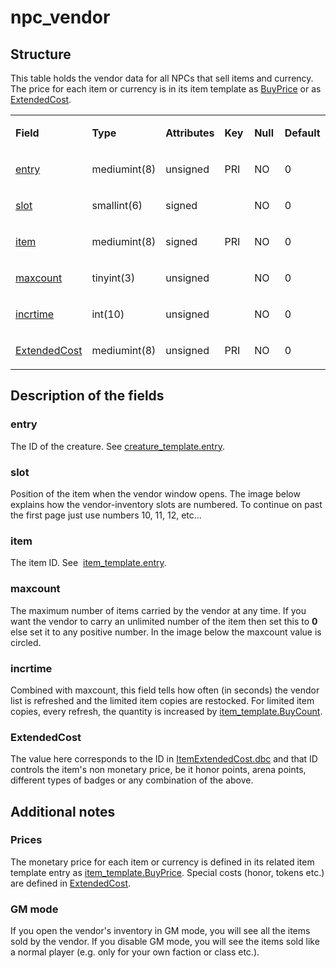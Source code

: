 # npc\_vendor

## Structure

This table holds the vendor data for all NPCs that sell items and currency. The price for each item or currency is in its item template as [BuyPrice](item_template.md#buyprice) or as [ExtendedCost](npc_vendor.md#extendedcost).

<table style="width:100%;">
<colgroup>
<col width="16%" />
<col width="16%" />
<col width="16%" />
<col width="16%" />
<col width="16%" />
<col width="16%" />
</colgroup>
<tbody>
<tr class="odd">
<td><p><strong>Field</strong></p></td>
<td><p><strong>Type</strong></p></td>
<td><p><strong>Attributes</strong></p></td>
<td><p><strong>Key</strong></p></td>
<td><p><strong>Null</strong></p></td>
<td><p><strong>Default</strong></p></td>
</tr>
<tr class="even">
<td><p><a href="#entry">entry</a></p></td>
<td><p>mediumint(8)</p></td>
<td><p>unsigned</p></td>
<td><p>PRI</p></td>
<td><p>NO</p></td>
<td><p>0</p></td>
</tr>
<tr class="odd">
<td><p><a href="#slot">slot</a></p></td>
<td><p>smallint(6)</p></td>
<td><p>signed</p></td>
<td><p> </p></td>
<td><p>NO</p></td>
<td><p>0</p></td>
</tr>
<tr class="even">
<td><p><a href="#item">item</a></p></td>
<td><p>mediumint(8)</p></td>
<td><p>signed</p></td>
<td><p>PRI</p></td>
<td><p>NO</p></td>
<td><p>0</p></td>
</tr>
<tr class="odd">
<td><p><a href="#maxcount">maxcount</a></p></td>
<td><p>tinyint(3)</p></td>
<td><p>unsigned</p></td>
<td><p> </p></td>
<td><p>NO</p></td>
<td><p>0</p></td>
</tr>
<tr class="even">
<td><p><a href="#incrtime">incrtime</a></p></td>
<td><p>int(10)</p></td>
<td><p>unsigned</p></td>
<td><p> </p></td>
<td><p>NO</p></td>
<td><p>0</p></td>
</tr>
<tr class="odd">
<td><p><a href="#extendedcost">ExtendedCost</a></p></td>
<td><p>mediumint(8)</p></td>
<td><p>unsigned</p></td>
<td><p>PRI</p></td>
<td><p>NO</p></td>
<td><p>0</p></td>
</tr>
</tbody>
</table>

## Description of the fields

### entry

The ID of the creature. See [creature\_template.entry](creature_template.md#entry).

### slot

Position of the item when the vendor window opens. The image below explains how the vendor-inventory slots are numbered. To continue on past the first page just use numbers 10, 11, 12, etc...

### item

The item ID. See  [item\_template.entry](item_template.md#entry).

### maxcount

The maximum number of items carried by the vendor at any time. If you want the vendor to carry an unlimited number of the item then set this to **0** else set it to any positive number. In the image below the maxcount value is circled.

### incrtime

Combined with maxcount, this field tells how often (in seconds) the vendor list is refreshed and the limited item copies are restocked. For limited item copies, every refresh, the quantity is increased by [item\_template.BuyCount](item_template.md#buycount).

### ExtendedCost

The value here corresponds to the ID in [ItemExtendedCost.dbc](../../dbc/ItemExtendedCost.md) and that ID controls the item's non monetary price, be it honor points, arena points, different types of badges or any combination of the above.

## Additional notes

### Prices

The monetary price for each item or currency is defined in its related item template entry as [item\_template.BuyPrice](item_template.md#buyprice).
Special costs (honor, tokens etc.) are defined in [ExtendedCost](#extendedcost).

### GM mode

If you open the vendor's inventory in GM mode, you will see all the items sold by the vendor. If you disable GM mode, you will see the items sold like a normal player (e.g. only for your own faction or class etc.).
